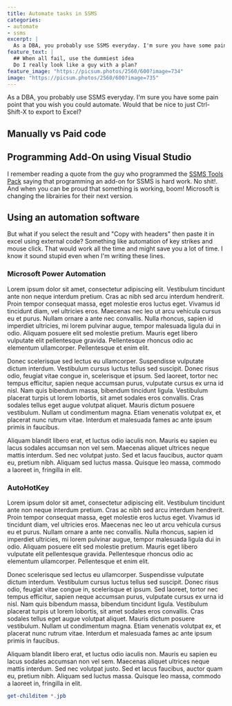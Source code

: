 ```yaml
---
title: Automate tasks in SSMS
categories:
- automate
- ssms
excerpt: |
  As a DBA, you probably use SSMS everyday. I'm sure you have some pain point that you wish you could automate. Would that be nice to just Ctrl-Shift-X to export to Excel?
feature_text: |
  ## When all fail, use the dummiest idea
  Do I really look like a guy with a plan?
feature_image: "https://picsum.photos/2560/600?image=734"
image: "https://picsum.photos/2560/600?image=735"
---
```


As a DBA, you probably use SSMS everyday. I'm sure you have some pain point that you wish you could automate. Would that be nice to just Ctrl-Shift-X to export to Excel?

## Manually vs Paid code

## Programming Add-On using Visual Studio

I remember reading a quote from the guy who programmed the [SSMS Tools Pack](https://www.ssmstoolspack.com/) saying that programming an add-on for SSMS is hard work. No shit!. And when you can be proud that something is working, boom! Microsoft is changing the librairies for their next version.

## Using an automation software

But what if you select the result and "Copy with headers" then paste it in excel using external code? Something like automation of key strikes and mouse click. That would work all the time and might save you a lot of time. I know it sound stupid even when I'm writing these lines.

### Microsoft Power Automation

Lorem ipsum dolor sit amet, consectetur adipiscing elit. Vestibulum tincidunt ante non neque interdum pretium. Cras ac nibh sed arcu interdum hendrerit. Proin tempor consequat massa, eget molestie eros luctus eget. Vivamus id tincidunt diam, vel ultricies eros. Maecenas nec leo ut arcu vehicula cursus eu et purus. Nullam ornare a ante nec convallis. Nulla rhoncus, sapien id imperdiet ultricies, mi lorem pulvinar augue, tempor malesuada ligula dui in odio. Aliquam posuere elit sed molestie pretium. Mauris eget libero vulputate elit pellentesque gravida. Pellentesque rhoncus odio ac elementum ullamcorper. Pellentesque et enim elit.

Donec scelerisque sed lectus eu ullamcorper. Suspendisse vulputate dictum interdum. Vestibulum cursus luctus tellus sed suscipit. Donec risus odio, feugiat vitae congue in, scelerisque et ipsum. Sed laoreet, tortor nec tempus efficitur, sapien neque accumsan purus, vulputate cursus ex urna id nisl. Nam quis bibendum massa, bibendum tincidunt ligula. Vestibulum placerat turpis ut lorem lobortis, sit amet sodales eros convallis. Cras sodales tellus eget augue volutpat aliquet. Mauris dictum posuere vestibulum. Nullam ut condimentum magna. Etiam venenatis volutpat ex, et placerat nunc rutrum vitae. Interdum et malesuada fames ac ante ipsum primis in faucibus.

Aliquam blandit libero erat, et luctus odio iaculis non. Mauris eu sapien eu lacus sodales accumsan non vel sem. Maecenas aliquet ultrices neque mattis interdum. Sed nec volutpat justo. Sed et lacus faucibus, auctor quam eu, pretium nibh. Aliquam sed luctus massa. Quisque leo massa, commodo a laoreet in, fringilla in elit.

### AutoHotKey

Lorem ipsum dolor sit amet, consectetur adipiscing elit. Vestibulum tincidunt ante non neque interdum pretium. Cras ac nibh sed arcu interdum hendrerit. Proin tempor consequat massa, eget molestie eros luctus eget. Vivamus id tincidunt diam, vel ultricies eros. Maecenas nec leo ut arcu vehicula cursus eu et purus. Nullam ornare a ante nec convallis. Nulla rhoncus, sapien id imperdiet ultricies, mi lorem pulvinar augue, tempor malesuada ligula dui in odio. Aliquam posuere elit sed molestie pretium. Mauris eget libero vulputate elit pellentesque gravida. Pellentesque rhoncus odio ac elementum ullamcorper. Pellentesque et enim elit.

Donec scelerisque sed lectus eu ullamcorper. Suspendisse vulputate dictum interdum. Vestibulum cursus luctus tellus sed suscipit. Donec risus odio, feugiat vitae congue in, scelerisque et ipsum. Sed laoreet, tortor nec tempus efficitur, sapien neque accumsan purus, vulputate cursus ex urna id nisl. Nam quis bibendum massa, bibendum tincidunt ligula. Vestibulum placerat turpis ut lorem lobortis, sit amet sodales eros convallis. Cras sodales tellus eget augue volutpat aliquet. Mauris dictum posuere vestibulum. Nullam ut condimentum magna. Etiam venenatis volutpat ex, et placerat nunc rutrum vitae. Interdum et malesuada fames ac ante ipsum primis in faucibus.

Aliquam blandit libero erat, et luctus odio iaculis non. Mauris eu sapien eu lacus sodales accumsan non vel sem. Maecenas aliquet ultrices neque mattis interdum. Sed nec volutpat justo. Sed et lacus faucibus, auctor quam eu, pretium nibh. Aliquam sed luctus massa. Quisque leo massa, commodo a laoreet in, fringilla in elit.

```powershell
get-childitem *.jpb
```
